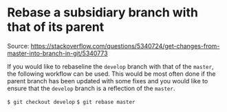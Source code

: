 # Rebase a subsidiary branch with that of its parent

Source: <https://stackoverflow.com/questions/5340724/get-changes-from-master-into-branch-in-git/5340773>

If you would like to rebaseline the `develop` branch with that of the `master`, the following workflow can be used. This would be most often done if the parent branch has been updated with some fixes and you would like to ensure that the `develop` branch is a reflection of the `master`.

`$ git checkout develop`
`$ git rebase master`
